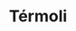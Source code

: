 ---
title: Térmoli
date: 
draft: false

# descripcion
description : Argolla de plata con cubic  Se puede usar tanto con los cubic hacia el frente como con la parte posterior lisa y calada hacia el frente. Dos aros en uno!

materials: Plata 925

color: Plateado

dimensions: 1,8 diam 0,3 ancho

code: 01-11-0354

type: "Aros"

categories: []

price: $7.940,00

price_eftvo: $6.750,00

# Images
# first image will be shown in the product page
images:
  # - image: "images/path_to_image"
  # La ubicacion de las imagenes es imagenes/Aros/Aros.Argollas/01-11-0354-termoli
  - image: "./images/aros/argollas/01-11-0354-argolla-completa-una-linea-con-cubic_a.JPG"
  - image: "./images/aros/argollas/01-11-0354-argolla-completa-una-linea-con-cubic_b.JPG"
---